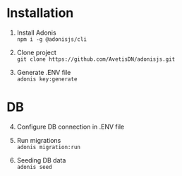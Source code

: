 # Installation

1. Install Adonis<br>
`npm i -g @adonisjs/cli`

2. Clone project<br>
`git clone https://github.com/AvetisDN/adonisjs.git`

3. Generate .ENV file<br>
`adonis key:generate`

# DB

4. Configure DB connection in .ENV file

5. Run migrations<br>
`adonis migration:run`

6. Seeding DB data<br>
`adonis seed`
